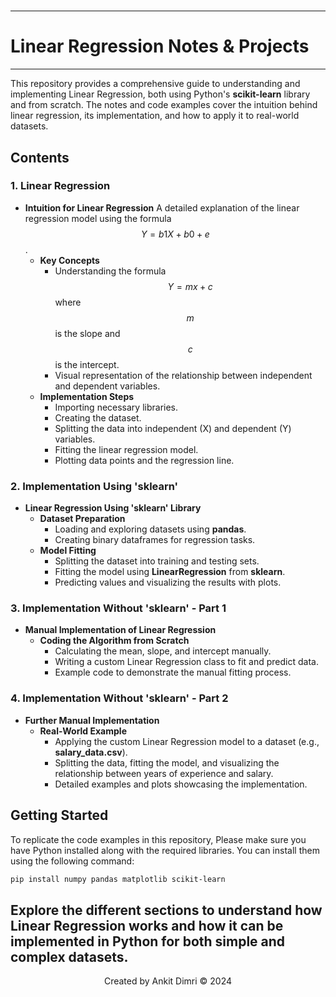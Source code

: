 #
---
# **Linear Regression Notes & Projects**
---
This repository provides a comprehensive guide to understanding and implementing Linear Regression, both using Python's **scikit-learn** library and from scratch. The notes and code examples cover the intuition behind linear regression, its implementation, and how to apply it to real-world datasets.

## **Contents**

### **1. Linear Regression**
- **Intuition for Linear Regression** A detailed explanation of the linear regression model using the formula $$Y = b1X + b0 + e$$.
  - **Key Concepts**
    - Understanding the formula $$Y = mx + c$$ where $$m$$ is the slope and $$c$$ is the intercept.
    - Visual representation of the relationship between independent and dependent variables.
  - **Implementation Steps**
    - Importing necessary libraries.
    - Creating the dataset.
    - Splitting the data into independent (X) and dependent (Y) variables.
    - Fitting the linear regression model.
    - Plotting data points and the regression line.

### **2. Implementation Using 'sklearn'**
- **Linear Regression Using 'sklearn' Library**
  - **Dataset Preparation**
    - Loading and exploring datasets using **pandas**.
    - Creating binary dataframes for regression tasks.
  - **Model Fitting**
    - Splitting the dataset into training and testing sets.
    - Fitting the model using **LinearRegression** from **sklearn**.
    - Predicting values and visualizing the results with plots.

### **3. Implementation Without 'sklearn' - Part 1**
- **Manual Implementation of Linear Regression**
  - **Coding the Algorithm from Scratch**
    - Calculating the mean, slope, and intercept manually.
    - Writing a custom Linear Regression class to fit and predict data.
    - Example code to demonstrate the manual fitting process.

### **4. Implementation Without 'sklearn' - Part 2**
- **Further Manual Implementation**
  - **Real-World Example**
    - Applying the custom Linear Regression model to a dataset (e.g., **salary_data.csv**).
    - Splitting the data, fitting the model, and visualizing the relationship between years of experience and salary.
    - Detailed examples and plots showcasing the implementation.

## **Getting Started**
To replicate the code examples in this repository, Please make sure you have Python installed along with the required libraries. You can install them using the following command:

```bash
pip install numpy pandas matplotlib scikit-learn
```

Explore the different sections to understand how Linear Regression works and how it can be implemented in Python for both simple and complex datasets.
---

<div align="center">
    Created by Ankit Dimri  
    © 2024
</div>


